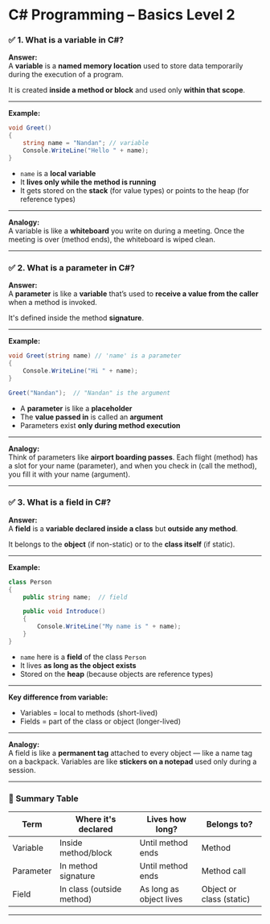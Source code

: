 # C# Programming – Basics Level 2

### ✅ 1. What is a **variable** in C#?

**Answer:**  
A **variable** is a **named memory location** used to store data temporarily during the execution of a program.

It is created **inside a method or block** and used only **within that scope**.

---

**Example:**
```csharp
void Greet()
{
    string name = "Nandan"; // variable
    Console.WriteLine("Hello " + name);
}
```

- `name` is a **local variable**
- It **lives only while the method is running**
- It gets stored on the **stack** (for value types) or points to the heap (for reference types)

---

**Analogy:**  
A variable is like a **whiteboard** you write on during a meeting. Once the meeting is over (method ends), the whiteboard is wiped clean.

---

### ✅ 2. What is a **parameter** in C#?

**Answer:**  
A **parameter** is like a **variable** that’s used to **receive a value from the caller** when a method is invoked.

It's defined inside the method **signature**.

---

**Example:**
```csharp
void Greet(string name) // 'name' is a parameter
{
    Console.WriteLine("Hi " + name);
}

Greet("Nandan");  // "Nandan" is the argument
```

- A **parameter** is like a **placeholder**
- The **value passed in** is called an **argument**
- Parameters exist **only during method execution**

---

**Analogy:**  
Think of parameters like **airport boarding passes**. Each flight (method) has a slot for your name (parameter), and when you check in (call the method), you fill it with your name (argument).

---

### ✅ 3. What is a **field** in C#?

**Answer:**  
A **field** is a **variable declared inside a class** but **outside any method**.

It belongs to the **object** (if non-static) or to the **class itself** (if static).

---

**Example:**
```csharp
class Person
{
    public string name;  // field

    public void Introduce()
    {
        Console.WriteLine("My name is " + name);
    }
}
```

- `name` here is a **field** of the class `Person`
- It lives **as long as the object exists**
- Stored on the **heap** (because objects are reference types)

---

**Key difference from variable:**
- Variables = local to methods (short-lived)
- Fields = part of the class or object (longer-lived)

---

**Analogy:**  
A field is like a **permanent tag** attached to every object — like a name tag on a backpack. Variables are like **stickers on a notepad** used only during a session.

---

### 🧠 Summary Table

| Term      | Where it's declared     | Lives how long?        | Belongs to?            |
|-----------|--------------------------|-------------------------|-------------------------|
| Variable  | Inside method/block       | Until method ends       | Method                  |
| Parameter | In method signature       | Until method ends       | Method call             |
| Field     | In class (outside method) | As long as object lives | Object or class (static)|

---


